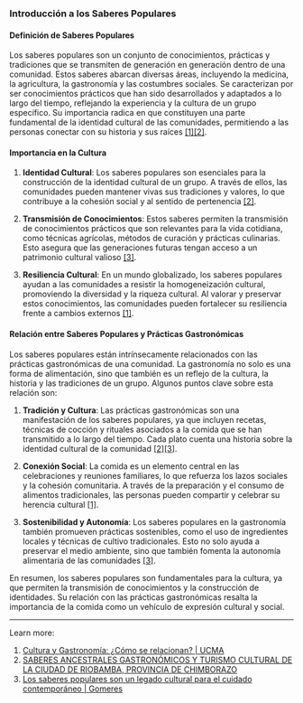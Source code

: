 ### Introducción a los Saberes Populares

#### Definición de Saberes Populares

Los saberes populares son un conjunto de conocimientos, prácticas y tradiciones que se transmiten de generación en generación dentro de una comunidad. Estos saberes abarcan diversas áreas, incluyendo la medicina, la agricultura, la gastronomía y las costumbres sociales. Se caracterizan por ser conocimientos prácticos que han sido desarrollados y adaptados a lo largo del tiempo, reflejando la experiencia y la cultura de un grupo específico. Su importancia radica en que constituyen una parte fundamental de la identidad cultural de las comunidades, permitiendo a las personas conectar con su historia y sus raíces [[1]](https://www.universitatcarlemany.com/actualidad/blog/comida-cultura/)[[2]](https://www.redalyc.org/journal/5717/571766940002/html/).

#### Importancia en la Cultura

1. **Identidad Cultural**: Los saberes populares son esenciales para la construcción de la identidad cultural de un grupo. A través de ellos, las comunidades pueden mantener vivas sus tradiciones y valores, lo que contribuye a la cohesión social y al sentido de pertenencia [[2]](https://www.redalyc.org/journal/5717/571766940002/html/).
    
2. **Transmisión de Conocimientos**: Estos saberes permiten la transmisión de conocimientos prácticos que son relevantes para la vida cotidiana, como técnicas agrícolas, métodos de curación y prácticas culinarias. Esto asegura que las generaciones futuras tengan acceso a un patrimonio cultural valioso [[3]](https://www.fundacionindex.com/gomeres/?p=3962).
    
3. **Resiliencia Cultural**: En un mundo globalizado, los saberes populares ayudan a las comunidades a resistir la homogeneización cultural, promoviendo la diversidad y la riqueza cultural. Al valorar y preservar estos conocimientos, las comunidades pueden fortalecer su resiliencia frente a cambios externos [[1]](https://www.universitatcarlemany.com/actualidad/blog/comida-cultura/).
    

#### Relación entre Saberes Populares y Prácticas Gastronómicas

Los saberes populares están intrínsecamente relacionados con las prácticas gastronómicas de una comunidad. La gastronomía no solo es una forma de alimentación, sino que también es un reflejo de la cultura, la historia y las tradiciones de un grupo. Algunos puntos clave sobre esta relación son:

1. **Tradición y Cultura**: Las prácticas gastronómicas son una manifestación de los saberes populares, ya que incluyen recetas, técnicas de cocción y rituales asociados a la comida que se han transmitido a lo largo del tiempo. Cada plato cuenta una historia sobre la identidad cultural de la comunidad [[2]](https://www.redalyc.org/journal/5717/571766940002/html/)[[3]](https://www.fundacionindex.com/gomeres/?p=3962).
    
2. **Conexión Social**: La comida es un elemento central en las celebraciones y reuniones familiares, lo que refuerza los lazos sociales y la cohesión comunitaria. A través de la preparación y el consumo de alimentos tradicionales, las personas pueden compartir y celebrar su herencia cultural [[1]](https://www.universitatcarlemany.com/actualidad/blog/comida-cultura/).
    
3. **Sostenibilidad y Autonomía**: Los saberes populares en la gastronomía también promueven prácticas sostenibles, como el uso de ingredientes locales y técnicas de cultivo tradicionales. Esto no solo ayuda a preservar el medio ambiente, sino que también fomenta la autonomía alimentaria de las comunidades [[3]](https://www.fundacionindex.com/gomeres/?p=3962).
    

En resumen, los saberes populares son fundamentales para la cultura, ya que permiten la transmisión de conocimientos y la construcción de identidades. Su relación con las prácticas gastronómicas resalta la importancia de la comida como un vehículo de expresión cultural y social.

---

Learn more:

1. [Cultura y Gastronomía: ¿Cómo se relacionan? | UCMA](https://www.universitatcarlemany.com/actualidad/blog/comida-cultura/)
2. [SABERES ANCESTRALES GASTRONÓMICOS Y TURISMO CULTURAL DE LA CIUDAD DE RIOBAMBA, PROVINCIA DE CHIMBORAZO](https://www.redalyc.org/journal/5717/571766940002/html/)
3. [Los saberes populares son un legado cultural para el cuidado contemporáneo | Gomeres](https://www.fundacionindex.com/gomeres/?p=3962)